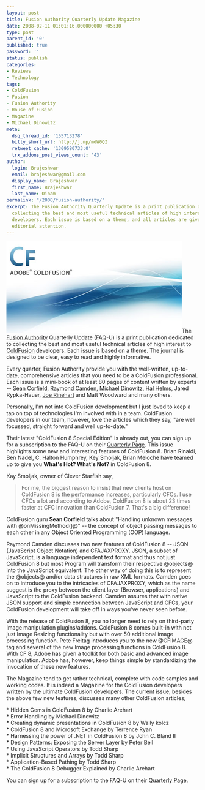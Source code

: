 ```yaml
---
layout: post
title: Fusion Authority Quarterly Update Magazine
date: 2008-02-11 01:01:16.000000000 +05:30
type: post
parent_id: '0'
published: true
password: ''
status: publish
categories:
- Reviews
- Technology
tags:
- ColdFusion
- Fusion
- Fusion Authority
- House of Fusion
- Magazine
- Michael Dinowitz
meta:
  dsq_thread_id: '155713278'
  bitly_short_url: http://j.mp/mdW0QI
  retweet_cache: '1309580733:0'
  trx_addons_post_views_count: '43'
author:
  login: Brajeshwar
  email: brajeshwar@gmail.com
  display_name: Brajeshwar
  first_name: Brajeshwar
  last_name: Oinam
permalink: "/2008/fusion-authority/"
excerpt: The Fusion Authority Quarterly Update is a print publication dedicated to
  collecting the best and most useful technical articles of high interest to ColdFusion
  developers. Each issue is based on a theme, and all articles are given the highest
  editorial attention.
---
```

<p><img src="/static/2008/02/coldfusion.jpg" alt="ColdFusion" />The <a href="http://www.fusionauthority.com/">Fusion Authority</a> Quarterly Update (FAQ-U) is a print publication dedicated to collecting the best and most useful technical articles of high interest to <a href="http://www.adobe.com/products/coldfusion/">ColdFusion</a> developers. Each issue is based on a theme. The journal is designed to be clear, easy to read and highly informative.</p>
<p>Every quarter, Fusion Authority provide you with the well-written, up-to-date, comprehensive articles that you need to be a ColdFusion professional. Each issue is a mini-book of at least 80 pages of content written by experts -- <a href="http://corfield.org/">Sean Corfield</a>, <a href="http://www.coldfusionjedi.com/">Raymond Camden</a>, <a href="http://www.houseoffusion.com/">Michael Dinowitz</a>, <a href="http://www.halhelms.com/">Hal Helms</a>, Jared Rypka-Hauer, <a href="http://firemoss.com/">Joe Rinehart</a> and Matt Woodward and many others.</p>

<p>Personally, I'm not into ColdFusion development but I just loved to keep a tap on top of technologies I'm involved with in a team. ColdFusion developers in our team, however, love the articles which they say, "are well focussed, straight forward and well up-to-date."</p>
<p>Their latest "ColdFusion 8 Special Edition" is already out, you can sign up for a subscription to the FAQ-U on their <a href="http://www.fusionauthority.com/quarterly/">Quarterly Page</a>. This issue highlights some new and interesting features of ColdFusion 8. Brian Rinaldi, Ben Nadel, C. Halton Humphrey, Key Smoljak, Brian Meloche have teamed up to give you <strong>What's Hot? What's Not?</strong> in ColdFusion 8.</p>
<p>Kay Smoljak, owner of Clever Starfish say,</p>
<blockquote><p>For me, the biggest reason to insist that new clients host on ColdFusion 8 is the performance increases, particularly CFCs. I use CFCs a lot and according to Adobe, ColdFusion 8 is about 23 times faster at CFC innovation than ColdFusion 7. That's a big difference!</p></blockquote>
<p>ColdFusion guru <strong>Sean Corfield</strong> talks about "Handling unknown messages with @onMissingMethod()@" -- the concept of object passing messages to each other in any Object Oriented Programming (OOP) language.</p>
<p>Raymond Camden discusses two new features of ColdFusion 8 -- JSON (JavaScript Object Notation) and CFAJAXPROXY. JSON, a subset of JavaScript, is a language independent text format and thus not just ColdFusion 8 but most Program will transform their respective @objects@ into the JavaScript equivalent. The other way of doing this is to represent the @objects@ and/or data structures in raw XML formats. Camden goes on to introduce you to the intricacies of CFAJAXPROXY, which as the name suggest is the proxy between the client layer (Browser, applications) and JavaScript to the ColdFusion backend. Camden assures that with native JSON support and simple connection between JavaScript and CFCs, your ColdFusion development will take off in ways you've never seen before.</p>
<p>With the release of ColdFusion 8, you no longer need to rely on third-party Image manipulation plugins/addons. ColdFusion 8 comes built-in with not just Image Resizing functionality but with over 50 additional image processing function. Pete Freitag introduces you to the new @CFIMAGE@ tag and several of the new Image processing functions in ColdFusion 8. With CF 8, Adobe has given a toolkit for both basic and advanced image manipulation. Adobe has, however, keep things simple by standardizing the invocation of these new features.</p>
<p>The Magazine tend to get rather technical, complete with code samples and working codes. It is indeed a Magazine for the ColdFusion developers written by the ultimate ColdFusion developers. The current issue, besides the above few new features, discusses many other ColdFusion articles;</p>
<p>* Hidden Gems in ColdFusion 8 by Charlie Arehart<br />
* Error Handling by Michael Dinowitz<br />
* Creating dynamic presentations in ColdFusion 8 by Wally kolcz<br />
* ColdFusion 8 and Microsoft Exchange by Terrence Ryan<br />
* Harnessing the power of .NET in ColdFusion 8 by John C. Bland II<br />
* Design Patterns: Exposing the Server Layer by Peter Bell<br />
* Using JavaScript Operators by Todd Sharp<br />
* Implicit Structures and Arrays by Todd Sharp<br />
* Application-Based Pathing by Todd Sharp<br />
* The ColdFusion 8 Debugger Explained by Charlie Arehart</p>
<p>You can sign up for a subscription to the FAQ-U on their <a href="http://www.fusionauthority.com/quarterly/">Quarterly Page</a>.</p>

